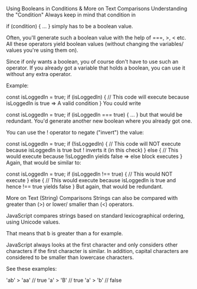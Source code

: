 Using Booleans in Conditions & More on Text Comparisons
Understanding the "Condition"
Always keep in mind that condition in

if (condition) { ... }
simply has to be a boolean value.

Often, you'll generate such a boolean value with the help of ===, >, < etc. All these operators yield boolean values (without changing the variables/ values you're using them on).

Since if only wants a boolean, you of course don't have to use such an operator. If you already got a variable that holds a boolean, you can use it without any extra operator.

Example:

const isLoggedIn = true;
if (isLoggedIn) {
    // This code will execute because isLoggedIn is true => A valid condition
}
You could write

const isLoggedIn = true;
if (isLoggedIn === true) {
    ...
}
but that would be redundant. You'd generate another new boolean where you already got one.

You can use the ! operator to negate ("invert") the value:

const isLoggedIn = true;
if (!isLoggedIn) {
    // This code will NOT execute because isLoggedIn is true but ! inverts it (in this check)
} else {
    // This would execute because !isLoggedIn yields false => else block executes
}
Again, that would be similar to:

const isLoggedIn = true;
if (isLoggedIn !== true) {
    // This would NOT execute
} else {
    // This would execute because isLoggedIn is true and hence !== true yields false
}
But again, that would be redundant.

More on Text (String) Comparisons
Strings can also be compared with greater than (>) or lower/ smaller than (<) operators.

JavaScript compares strings based on standard lexicographical ordering, using Unicode values.

That means that b is greater than a for example.

JavaScript always looks at the first character and only considers other characters if the first character is similar. In addition, capital characters are considered to be smaller than lowercase characters.

See these examples:

'ab' > 'aa' // true
'a' > 'B' // true
'a' > 'b' // false